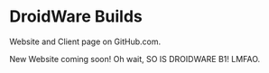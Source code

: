 # DroidWare Builds
Website and Client page on GitHub.com.

New Website coming soon! Oh wait, SO IS DROIDWARE B1! LMFAO.

